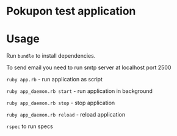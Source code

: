 # Pokupon test application

# Usage

Run `bundle` to install dependencies.

To send email you need to run smtp server at localhost port 2500

`ruby app.rb` - run application as script

`ruby app_daemon.rb start` - run application in background

`ruby app_daemon.rb stop` - stop application

`ruby app_daemon.rb reload` - reload application

`rspec` to run specs
